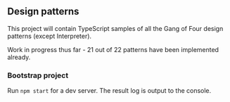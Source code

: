 ## Design patterns

This project will contain TypeScript samples of all the Gang of Four design patterns (except Interpreter).

Work in progress thus far - 21 out of 22 patterns have been implemented already.

### Bootstrap project

Run `npm start` for a dev server. The result log is output to the console.
